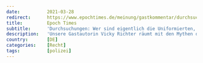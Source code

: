 ```yaml
---
date:          2021-03-28
redirect:      https://www.epochtimes.de/meinung/gastkommentar/durchsuchungen-wer-sind-eigentlich-die-uniformierten-die-bei-aerzten-und-juristen-eindringen-a3479031.html
title:         Epoch Times
subtitle:      'Durchsuchungen: Wer sind eigentlich die Uniformierten, die bei Ärzten und Juristen eindringen?'
description:   'Unsere Gastautorin Vicky Richter räumt mit den Mythen der unterschiedlichen Polizeikommandos und -einheiten auf. Was bedeuten die Farben auf den Uniformen? Welche Funktionen haben die unterschiedlichen Einheiten? Und warum werden die Durchsuchungen "überdramatisiert"? Eine Analyse der ehemaligen Soldatin.'
country:       [DE]
categories:    [Recht]
tags:          [polizei]
---
```

